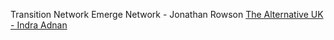 Transition Network
Emerge Network - Jonathan Rowson
[The Alternative UK - Indra Adnan](https://www.thealternative.org.uk/)